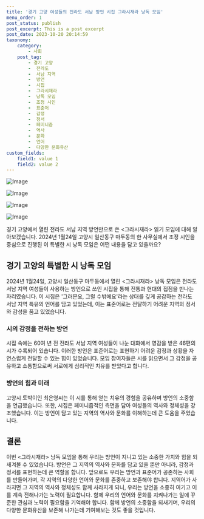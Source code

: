 ```yaml
---
title: '경기 고양 여성들의 전라도 서남 방언 시집 그라시재라 낭독 모임'
menu_order: 1
post_status: publish
post_excerpt: This is a post excerpt
post_date: 2023-10-20 20:14:59
taxonomy:
    category:
        - 사회
    post_tag:
        - 경기 고양
        -  전라도
        -  서남 지역
        -  방언
        -  시집
        -  그라시재라
        -  낭독 모임
        -  조정 시인
        -  표준어
        -  감정
        -  정서
        -  페미니즘
        -  역사
        -  문화
        -  언어
        -  다양한 문화유산
custom_fields:
    field1: value 1
    field2: value 2
---
```


![Image](https://imgnews.pstatic.net/image/036/2024/02/05/0000049387_001_20240206101301066.jpg?type=w647)

![Image](https://imgnews.pstatic.net/image/036/2024/02/05/0000049387_002_20240206101301105.jpg?type=w647)

![Image](https://imgnews.pstatic.net/image/036/2024/02/05/0000049387_003_20240206101301171.jpg?type=w647)

![Image](https://imgnews.pstatic.net/image/036/2024/02/05/0000049387_004_20240206101301213.jpg?type=w647)


경기 고양에서 열린 전라도 서남 지역 방언만으로 쓴 <그라시재라> 읽기 모임에 대해 알아보겠습니다. 2024년 1월24일 고양시 일산동구 마두동의 한 사무실에서 조정 시인을 중심으로 진행된 이 특별한 시 낭독 모임은 어떤 내용을 담고 있을까요?

## 경기 고양의 특별한 시 낭독 모임
2024년 1월24일, 고양시 일산동구 마두동에서 열린 <그라시재라> 낭독 모임은 전라도 서남 지역 여성들이 사용하는 방언으로 쓰인 시집을 통해 전통과 현대의 접점을 만나는 자리였습니다. 이 시집은 '그러믄요, 그럴 수밖에요'라는 상대를 깊게 공감하는 전라도 서남 지역 특유의 언어를 담고 있었는데, 이는 표준어로는 전달하기 어려운 지역의 정서와 감성을 품고 있었습니다.

### 시의 감정을 전하는 방언
시집 속에는 60여 년 전 전라도 서남 지역 여성들이 나눈 대화에서 영감을 받은 46편의 시가 수록되어 있습니다. 이러한 방언은 표준어로는 표현하기 어려운 감정과 상황을 자연스럽게 전달할 수 있는 힘이 있었습니다. 모임 참여자들은 시를 읽으면서 그 감정을 공유하고 소통함으로써 서로에게 심리적인 치유를 받았다고 합니다.

### 방언의 힘과 미래
고양시 토박이인 최은영씨는 이 시를 통해 얻는 치유의 경험을 공유하며 방언의 소중함을 언급했습니다. 또한, 시집은 페미니즘적인 측면을 담아 여성들의 역사와 정체성을 강조했습니다. 이는 방언이 담고 있는 지역의 역사와 문화를 이해하는데 큰 도움을 주었습니다.

## 결론
이번 <그라시재라> 낭독 모임을 통해 우리는 방언이 지니고 있는 소중한 가치와 힘을 되새겨볼 수 있었습니다. 방언은 그 지역의 역사와 문화를 담고 있을 뿐만 아니라, 감정과 정서를 표현하는데 큰 역할을 합니다. 앞으로도 우리는 방언과 표준어가 공존하는 사회를 만들어가며, 각 지역의 다양한 언어와 문화를 존중하고 보존해야 합니다. 지역어가 사라지면 그 지역의 역사와 정체성도 함께 사라지게 되니, 우리는 방언을 소중히 여기고 이를 계속 전해나가는 노력이 필요합니다. 함께 우리의 언어와 문화를 지켜나가는 일에 꾸준한 관심과 노력이 필요함을 기억해야 합니다. 함께 방언의 소중함을 되새기며, 우리의 다양한 문화유산을 보존해 나가는데 기여해보는 것도 좋을 것입니다.
